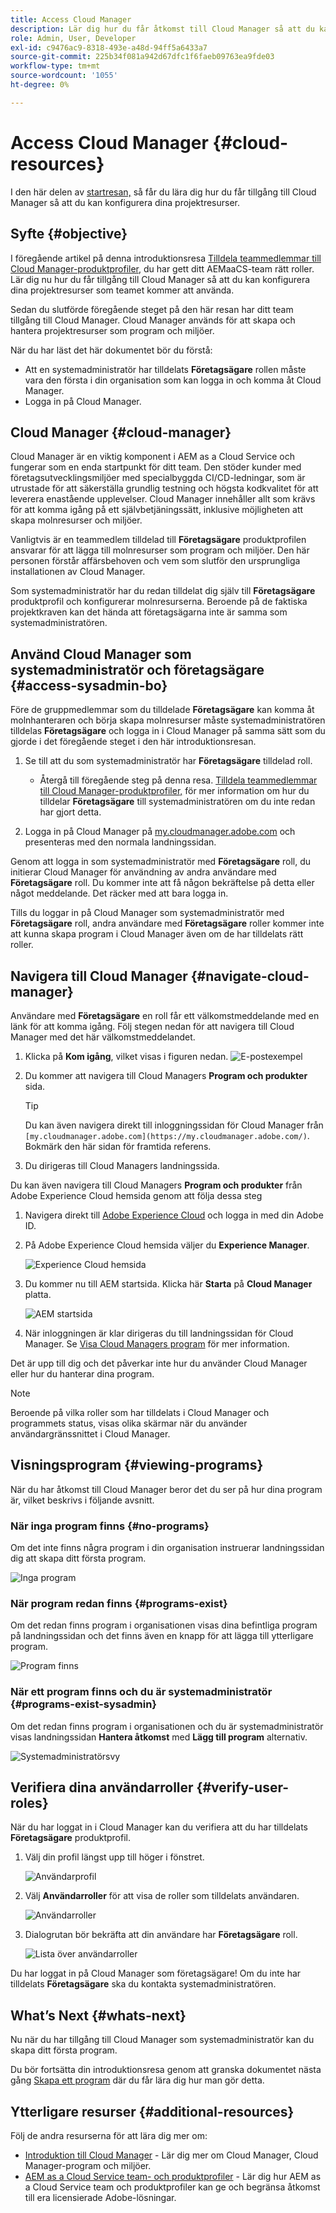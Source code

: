 ```yaml
---
title: Access Cloud Manager
description: Lär dig hur du får åtkomst till Cloud Manager så att du kan konfigurera dina projektresurser.
role: Admin, User, Developer
exl-id: c9476ac9-8318-493e-a48d-94ff5a6433a7
source-git-commit: 225b34f081a942d67dfc1f6faeb09763ea9fde03
workflow-type: tm+mt
source-wordcount: '1055'
ht-degree: 0%

---
```


# Access Cloud Manager {#cloud-resources}

I den här delen av [startresan,](overview.md) så får du lära dig hur du får tillgång till Cloud Manager så att du kan konfigurera dina projektresurser.

## Syfte {#objective}

I föregående artikel på denna introduktionsresa [Tilldela teammedlemmar till Cloud Manager-produktprofiler,](assign-profiles-cloud-manager.md) du har gett ditt AEMaaCS-team rätt roller. Lär dig nu hur du får tillgång till Cloud Manager så att du kan konfigurera dina projektresurser som teamet kommer att använda.

Sedan du slutförde föregående steget på den här resan har ditt team tillgång till Cloud Manager. Cloud Manager används för att skapa och hantera projektresurser som program och miljöer.

När du har läst det här dokumentet bör du förstå:

* Att en systemadministratör har tilldelats **Företagsägare** rollen måste vara den första i din organisation som kan logga in och komma åt Cloud Manager.
* Logga in på Cloud Manager.

## Cloud Manager {#cloud-manager}

Cloud Manager är en viktig komponent i AEM as a Cloud Service och fungerar som en enda startpunkt för ditt team. Den stöder kunder med företagsutvecklingsmiljöer med specialbyggda CI/CD-ledningar, som är utrustade för att säkerställa grundlig testning och högsta kodkvalitet för att leverera enastående upplevelser. Cloud Manager innehåller allt som krävs för att komma igång på ett självbetjäningssätt, inklusive möjligheten att skapa molnresurser och miljöer.

Vanligtvis är en teammedlem tilldelad till **Företagsägare** produktprofilen ansvarar för att lägga till molnresurser som program och miljöer. Den här personen förstår affärsbehoven och vem som slutför den ursprungliga installationen av Cloud Manager.

Som systemadministratör har du redan tilldelat dig själv till **Företagsägare** produktprofil och konfigurerar molnresurserna. Beroende på de faktiska projektkraven kan det hända att företagsägarna inte är samma som systemadministratören.

## Använd Cloud Manager som systemadministratör och företagsägare {#access-sysadmin-bo}

Före de gruppmedlemmar som du tilldelade **Företagsägare** kan komma åt molnhanteraren och börja skapa molnresurser måste systemadministratören tilldelas **Företagsägare** och logga in i Cloud Manager på samma sätt som du gjorde i det föregående steget i den här introduktionsresan.

1. Se till att du som systemadministratör har **Företagsägare** tilldelad roll.

   * Återgå till föregående steg på denna resa. [Tilldela teammedlemmar till Cloud Manager-produktprofiler,](assign-profiles-cloud-manager.md) för mer information om hur du tilldelar **Företagsägare** till systemadministratören om du inte redan har gjort detta.

1. Logga in på Cloud Manager på [my.cloudmanager.adobe.com](https://my.cloudmanager.adobe.com/) och presenteras med den normala landningssidan.

Genom att logga in som systemadministratör med **Företagsägare** roll, du initierar Cloud Manager för användning av andra användare med **Företagsägare** roll. Du kommer inte att få någon bekräftelse på detta eller något meddelande. Det räcker med att bara logga in.

Tills du loggar in på Cloud Manager som systemadministratör med **Företagsägare** roll, andra användare med **Företagsägare** roller kommer inte att kunna skapa program i Cloud Manager även om de har tilldelats rätt roller.

## Navigera till Cloud Manager {#navigate-cloud-manager}

Användare med **Företagsägare** en roll får ett välkomstmeddelande med en länk för att komma igång. Följ stegen nedan för att navigera till Cloud Manager med det här välkomstmeddelandet.

1. Klicka på **Kom igång**, vilket visas i figuren nedan.
   ![E-postexempel](/help/journey-onboarding/assets/get-started-email.png)

1. Du kommer att navigera till Cloud Managers **Program och produkter** sida.

   >[!TIP]
   >
   >Du kan även navigera direkt till inloggningssidan för Cloud Manager från `[my.cloudmanager.adobe.com](https://my.cloudmanager.adobe.com/)`. Bokmärk den här sidan för framtida referens.

1. Du dirigeras till Cloud Managers landningssida.

Du kan även navigera till Cloud Managers **Program och produkter** från Adobe Experience Cloud hemsida genom att följa dessa steg

1. Navigera direkt till [Adobe Experience Cloud](https://experience.adobe.com) och logga in med din Adobe ID.

1. På Adobe Experience Cloud hemsida väljer du **Experience Manager**.

   ![Experience Cloud hemsida](/help/journey-onboarding/assets/setup-resources2.png)

1. Du kommer nu till AEM startsida. Klicka här **Starta** på **Cloud Manager** platta.

   ![AEM startsida](/help/journey-onboarding/assets/setup-resources3.png)

1. När inloggningen är klar dirigeras du till landningssidan för Cloud Manager. Se [Visa Cloud Managers program](#viewing-programs) för mer information.

Det är upp till dig och det påverkar inte hur du använder Cloud Manager eller hur du hanterar dina program.

>[!NOTE]
>
>Beroende på vilka roller som har tilldelats i Cloud Manager och programmets status, visas olika skärmar när du använder användargränssnittet i Cloud Manager.

## Visningsprogram {#viewing-programs}

När du har åtkomst till Cloud Manager beror det du ser på hur dina program är, vilket beskrivs i följande avsnitt.

### När inga program finns {#no-programs}

Om det inte finns några program i din organisation instruerar landningssidan dig att skapa ditt första program.

![Inga program](/help/implementing/cloud-manager/getting-access-to-aem-in-cloud/assets/first_timelogin0.png)

### När program redan finns {#programs-exist}

Om det redan finns program i organisationen visas dina befintliga program på landningssidan och det finns även en knapp för att lägga till ytterligare program.

![Program finns](/help/implementing/cloud-manager/getting-access-to-aem-in-cloud/assets/first_timelogin1.png)

### När ett program finns och du är systemadministratör {#programs-exist-sysadmin}

Om det redan finns program i organisationen och du är systemadministratör visas landningssidan **Hantera åtkomst** med **Lägg till program** alternativ.

![Systemadministratörsvy](/help/implementing/cloud-manager/getting-access-to-aem-in-cloud/assets/admin-console-4.png)

## Verifiera dina användarroller {#verify-user-roles}

När du har loggat in i Cloud Manager kan du verifiera att du har tilldelats **Företagsägare** produktprofil.

1. Välj din profil längst upp till höger i fönstret.

   ![Användarprofil](/help/journey-onboarding/assets/setup-resources5.png)

1. Välj **Användarroller** för att visa de roller som tilldelats användaren.

   ![Användarroller](/help/journey-onboarding/assets/setup-resources6.png)

1. Dialogrutan bör bekräfta att din användare har **Företagsägare** roll.

   ![Lista över användarroller](/help/journey-onboarding/assets/setup-resources7.png)

Du har loggat in på Cloud Manager som företagsägare! Om du inte har tilldelats **Företagsägare** ska du kontakta systemadministratören.

## What’s Next {#whats-next}

Nu när du har tillgång till Cloud Manager som systemadministratör kan du skapa ditt första program.

Du bör fortsätta din introduktionsresa genom att granska dokumentet nästa gång [Skapa ett program](create-program.md) där du får lära dig hur man gör detta.

## Ytterligare resurser {#additional-resources}

Följ de andra resurserna för att lära dig mer om:

* [Introduktion till Cloud Manager](/help/onboarding/cloud-manager-introduction.md) - Lär dig mer om Cloud Manager, Cloud Manager-program och miljöer.
* [AEM as a Cloud Service team- och produktprofiler](/help/onboarding/aem-cs-team-product-profiles.md) - Lär dig hur AEM as a Cloud Service team och produktprofiler kan ge och begränsa åtkomst till era licensierade Adobe-lösningar.

